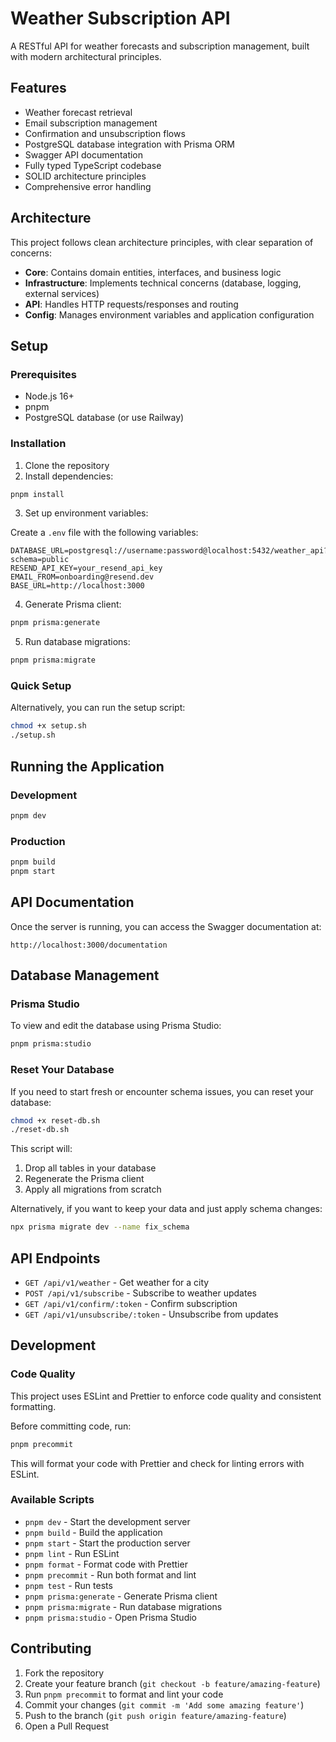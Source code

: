 # Weather Subscription API

A RESTful API for weather forecasts and subscription management, built with modern architectural principles.

## Features

- Weather forecast retrieval
- Email subscription management
- Confirmation and unsubscription flows
- PostgreSQL database integration with Prisma ORM
- Swagger API documentation
- Fully typed TypeScript codebase
- SOLID architecture principles
- Comprehensive error handling

## Architecture

This project follows clean architecture principles, with clear separation of concerns:

- **Core**: Contains domain entities, interfaces, and business logic
- **Infrastructure**: Implements technical concerns (database, logging, external services)
- **API**: Handles HTTP requests/responses and routing
- **Config**: Manages environment variables and application configuration

## Setup

### Prerequisites

- Node.js 16+
- pnpm
- PostgreSQL database (or use Railway)

### Installation

1. Clone the repository
2. Install dependencies:

```bash
pnpm install
```

3. Set up environment variables:

Create a `.env` file with the following variables:

```
DATABASE_URL=postgresql://username:password@localhost:5432/weather_api?schema=public
RESEND_API_KEY=your_resend_api_key
EMAIL_FROM=onboarding@resend.dev
BASE_URL=http://localhost:3000
```

4. Generate Prisma client:

```bash
pnpm prisma:generate
```

5. Run database migrations:

```bash
pnpm prisma:migrate
```

### Quick Setup

Alternatively, you can run the setup script:

```bash
chmod +x setup.sh
./setup.sh
```

## Running the Application

### Development

```bash
pnpm dev
```

### Production

```bash
pnpm build
pnpm start
```

## API Documentation

Once the server is running, you can access the Swagger documentation at:

```
http://localhost:3000/documentation
```

## Database Management

### Prisma Studio

To view and edit the database using Prisma Studio:

```bash
pnpm prisma:studio
```

### Reset Your Database

If you need to start fresh or encounter schema issues, you can reset your database:

```bash
chmod +x reset-db.sh
./reset-db.sh
```

This script will:
1. Drop all tables in your database
2. Regenerate the Prisma client
3. Apply all migrations from scratch

Alternatively, if you want to keep your data and just apply schema changes:

```bash
npx prisma migrate dev --name fix_schema
```

## API Endpoints

- `GET /api/v1/weather` - Get weather for a city
- `POST /api/v1/subscribe` - Subscribe to weather updates
- `GET /api/v1/confirm/:token` - Confirm subscription
- `GET /api/v1/unsubscribe/:token` - Unsubscribe from updates

## Development

### Code Quality

This project uses ESLint and Prettier to enforce code quality and consistent formatting.

Before committing code, run:

```bash
pnpm precommit
```

This will format your code with Prettier and check for linting errors with ESLint.

### Available Scripts

- `pnpm dev` - Start the development server
- `pnpm build` - Build the application
- `pnpm start` - Start the production server
- `pnpm lint` - Run ESLint
- `pnpm format` - Format code with Prettier
- `pnpm precommit` - Run both format and lint
- `pnpm test` - Run tests
- `pnpm prisma:generate` - Generate Prisma client
- `pnpm prisma:migrate` - Run database migrations
- `pnpm prisma:studio` - Open Prisma Studio

## Contributing

1. Fork the repository
2. Create your feature branch (`git checkout -b feature/amazing-feature`)
3. Run `pnpm precommit` to format and lint your code
4. Commit your changes (`git commit -m 'Add some amazing feature'`)
5. Push to the branch (`git push origin feature/amazing-feature`)
6. Open a Pull Request
